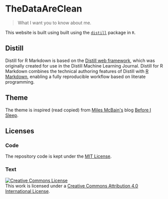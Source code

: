 # TheDataAreClean

> What I want you to know about me.

This website is built using built using the [`distill`](https://rstudio.github.io/distill/) package in `R`.

## Distill

Distill for R Markdown is based on the [Distill web framework](https://github.com/distillpub/template), which was originally created for use in the Distill Machine Learning Journal. Distill for R Markdown combines the technical authoring features of Distill with [R Markdown](https://rmarkdown.rstudio.com/), enabling a fully reproducible workflow based on literate programming.

## Theme

The theme is inspired (read copied) from [Miles McBain's](https://github.com/MilesMcBain/milesmcbain.com) blog [Before I Sleep](https://milesmcbain.xyz/).

## Licenses

### Code

The repository code is kept under the [MIT License](LICENSE.md).

### Text

<a rel="license" href="http://creativecommons.org/licenses/by/4.0/"><img alt="Creative Commons License" style="border-width:0" src="https://i.creativecommons.org/l/by/4.0/88x31.png" /></a><br />This work is licensed under a <a rel="license" href="http://creativecommons.org/licenses/by/4.0/">Creative Commons Attribution 4.0 International License</a>.
